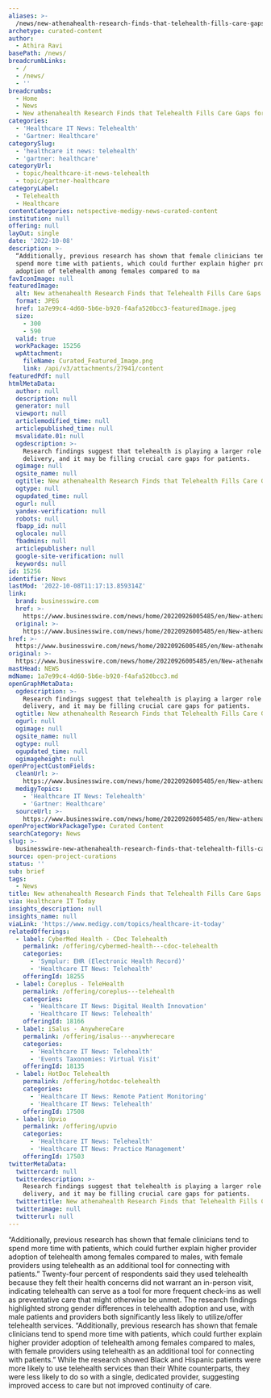 ```yaml
---
aliases: >-
  /news/new-athenahealth-research-finds-that-telehealth-fills-care-gaps-for-patients
archetype: curated-content
author:
  - Athira Ravi
basePath: /news/
breadcrumbLinks:
  - /
  - /news/
  - ''
breadcrumbs:
  - Home
  - News
  - New athenahealth Research Finds that Telehealth Fills Care Gaps for Patients
categories:
  - 'Healthcare IT News: Telehealth'
  - 'Gartner: Healthcare'
categorySlug:
  - 'healthcare it news: telehealth'
  - 'gartner: healthcare'
categoryUrl:
  - topic/healthcare-it-news-telehealth
  - topic/gartner-healthcare
categoryLabel:
  - Telehealth
  - Healthcare
contentCategories: netspective-medigy-news-curated-content
institution: null
offering: null
layOut: single
date: '2022-10-08'
description: >-
  “Additionally, previous research has shown that female clinicians tend to
  spend more time with patients, which could further explain higher provider
  adoption of telehealth among females compared to ma
favIconImage: null
featuredImage:
  alt: New athenahealth Research Finds that Telehealth Fills Care Gaps for Patients
  format: JPEG
  href: 1a7e99c4-4d60-5b6e-b920-f4afa520bcc3-featuredImage.jpeg
  size:
    - 300
    - 590
  valid: true
  workPackage: 15256
  wpAttachment:
    fileName: Curated_Featured_Image.png
    link: /api/v3/attachments/27941/content
featuredPdf: null
htmlMetaData:
  author: null
  description: null
  generator: null
  viewport: null
  articlemodified_time: null
  articlepublished_time: null
  msvalidate.01: null
  ogdescription: >-
    Research findings suggest that telehealth is playing a larger role in care
    delivery, and it may be filling crucial care gaps for patients.
  ogimage: null
  ogsite_name: null
  ogtitle: New athenahealth Research Finds that Telehealth Fills Care Gaps for Patients
  ogtype: null
  ogupdated_time: null
  ogurl: null
  yandex-verification: null
  robots: null
  fbapp_id: null
  oglocale: null
  fbadmins: null
  articlepublisher: null
  google-site-verification: null
  keywords: null
id: 15256
identifier: News
lastMod: '2022-10-08T11:17:13.859314Z'
link:
  brand: businesswire.com
  href: >-
    https://www.businesswire.com/news/home/20220926005485/en/New-athenahealth-Research-Finds-that-Telehealth-Fills-Care-Gaps-for-Patients
  original: >-
    https://www.businesswire.com/news/home/20220926005485/en/New-athenahealth-Research-Finds-that-Telehealth-Fills-Care-Gaps-for-Patients
href: >-
  https://www.businesswire.com/news/home/20220926005485/en/New-athenahealth-Research-Finds-that-Telehealth-Fills-Care-Gaps-for-Patients
original: >-
  https://www.businesswire.com/news/home/20220926005485/en/New-athenahealth-Research-Finds-that-Telehealth-Fills-Care-Gaps-for-Patients
mastHead: NEWS
mdName: 1a7e99c4-4d60-5b6e-b920-f4afa520bcc3.md
openGraphMetaData:
  ogdescription: >-
    Research findings suggest that telehealth is playing a larger role in care
    delivery, and it may be filling crucial care gaps for patients.
  ogtitle: New athenahealth Research Finds that Telehealth Fills Care Gaps for Patients
  ogurl: null
  ogimage: null
  ogsite_name: null
  ogtype: null
  ogupdated_time: null
  ogimageheight: null
openProjectCustomFields:
  cleanUrl: >-
    https://www.businesswire.com/news/home/20220926005485/en/New-athenahealth-Research-Finds-that-Telehealth-Fills-Care-Gaps-for-Patients
  medigyTopics:
    - 'Healthcare IT News: Telehealth'
    - 'Gartner: Healthcare'
  sourceUrl: >-
    https://www.businesswire.com/news/home/20220926005485/en/New-athenahealth-Research-Finds-that-Telehealth-Fills-Care-Gaps-for-Patients
openProjectWorkPackageType: Curated Content
searchCategory: News
slug: >-
  businesswire-new-athenahealth-research-finds-that-telehealth-fills-care-gaps-for-patients
source: open-project-curations
status: ''
sub: brief
tags:
  - News
title: New athenahealth Research Finds that Telehealth Fills Care Gaps for Patients
via: Healthcare IT Today
insights_description: null
insights_name: null
viaLink: 'https://www.medigy.com/topics/healthcare-it-today'
relatedOfferings:
  - label: CyberMed Health - CDoc Telehealth
    permalink: /offering/cybermed-health---cdoc-telehealth
    categories:
      - 'Symplur: EHR (Electronic Health Record)'
      - 'Healthcare IT News: Telehealth'
    offeringId: 18255
  - label: Coreplus - TeleHealth
    permalink: /offering/coreplus---telehealth
    categories:
      - 'Healthcare IT News: Digital Health Innovation'
      - 'Healthcare IT News: Telehealth'
    offeringId: 18166
  - label: iSalus - AnywhereCare
    permalink: /offering/isalus---anywherecare
    categories:
      - 'Healthcare IT News: Telehealth'
      - 'Events Taxonomies: Virtual Visit'
    offeringId: 18135
  - label: HotDoc Telehealth
    permalink: /offering/hotdoc-telehealth
    categories:
      - 'Healthcare IT News: Remote Patient Monitoring'
      - 'Healthcare IT News: Telehealth'
    offeringId: 17508
  - label: Upvio
    permalink: /offering/upvio
    categories:
      - 'Healthcare IT News: Telehealth'
      - 'Healthcare IT News: Practice Management'
    offeringId: 17503
twitterMetaData:
  twittercard: null
  twitterdescription: >-
    Research findings suggest that telehealth is playing a larger role in care
    delivery, and it may be filling crucial care gaps for patients.
  twittertitle: New athenahealth Research Finds that Telehealth Fills Care Gaps for Patients
  twitterimage: null
  twitterurl: null
---
```

<p>“Additionally, previous research has shown that female clinicians tend to spend more time with patients, which could further explain higher provider adoption of telehealth among females compared to males, with female providers using telehealth as an additional tool for connecting with patients.”
Twenty-four percent of respondents said they used telehealth because they felt their health concerns did not warrant an in-person visit, indicating telehealth can serve as a tool for more frequent check-ins as well as preventative care that might otherwise be unmet.
The research findings highlighted strong gender differences in telehealth adoption and use, with male patients and providers both significantly less likely to utilize/offer telehealth services.
“Additionally, previous research has shown that female clinicians tend to spend more time with patients, which could further explain higher provider adoption of telehealth among females compared to males, with female providers using telehealth as an additional tool for connecting with patients.”
While the research showed Black and Hispanic patients were more likely to use telehealth services than their White counterparts, they were less likely to do so with a single, dedicated provider, suggesting improved access to care but not improved continuity of care.</p>